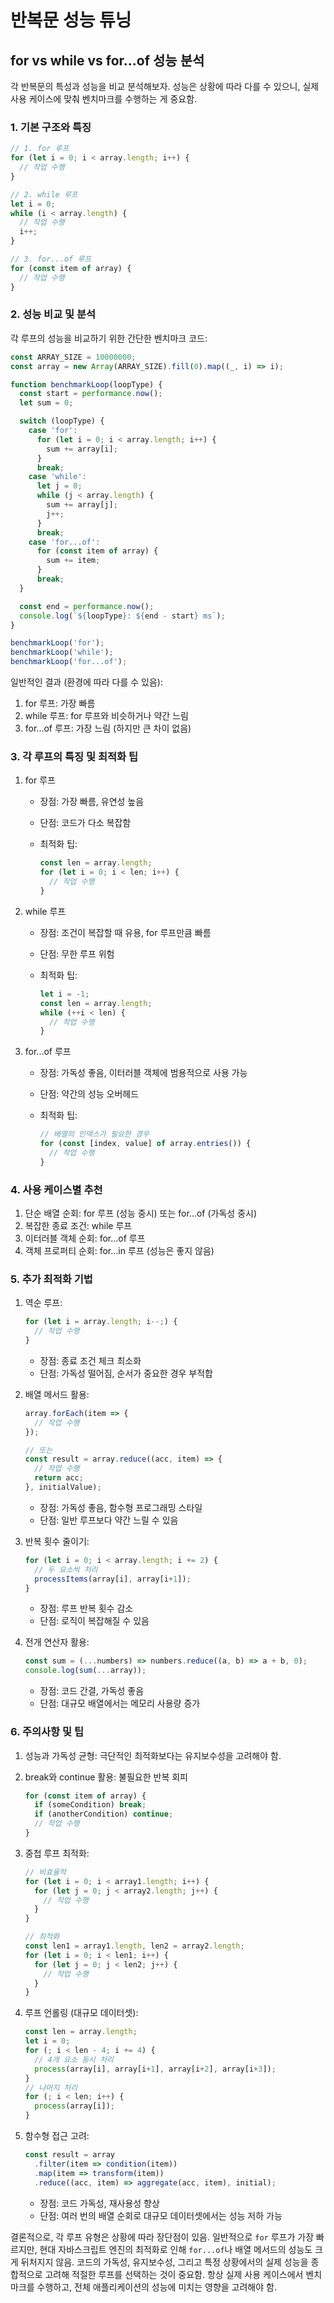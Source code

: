 # 반복문 성능 튜닝

## for vs while vs for...of 성능 분석

각 반복문의 특성과 성능을 비교 분석해보자. 성능은 상황에 따라 다를 수 있으니, 실제 사용 케이스에 맞춰 벤치마크를 수행하는 게 중요함.

### 1. 기본 구조와 특징

```javascript
// 1. for 루프
for (let i = 0; i < array.length; i++) {
  // 작업 수행
}

// 2. while 루프
let i = 0;
while (i < array.length) {
  // 작업 수행
  i++;
}

// 3. for...of 루프
for (const item of array) {
  // 작업 수행
}
```

### 2. 성능 비교 및 분석

각 루프의 성능을 비교하기 위한 간단한 벤치마크 코드:

```javascript
const ARRAY_SIZE = 10000000;
const array = new Array(ARRAY_SIZE).fill(0).map((_, i) => i);

function benchmarkLoop(loopType) {
  const start = performance.now();
  let sum = 0;

  switch (loopType) {
    case 'for':
      for (let i = 0; i < array.length; i++) {
        sum += array[i];
      }
      break;
    case 'while':
      let j = 0;
      while (j < array.length) {
        sum += array[j];
        j++;
      }
      break;
    case 'for...of':
      for (const item of array) {
        sum += item;
      }
      break;
  }

  const end = performance.now();
  console.log(`${loopType}: ${end - start} ms`);
}

benchmarkLoop('for');
benchmarkLoop('while');
benchmarkLoop('for...of');
```

일반적인 결과 (환경에 따라 다를 수 있음):

1. for 루프: 가장 빠름
2. while 루프: for 루프와 비슷하거나 약간 느림
3. for...of 루프: 가장 느림 (하지만 큰 차이 없음)

### 3. 각 루프의 특징 및 최적화 팁

1. for 루프
   - 장점: 가장 빠름, 유연성 높음
   - 단점: 코드가 다소 복잡함
   - 최적화 팁:

     ```javascript
     const len = array.length;
     for (let i = 0; i < len; i++) {
       // 작업 수행
     }
     ```

2. while 루프
   - 장점: 조건이 복잡할 때 유용, for 루프만큼 빠름
   - 단점: 무한 루프 위험
   - 최적화 팁:

     ```javascript
     let i = -1;
     const len = array.length;
     while (++i < len) {
       // 작업 수행
     }
     ```

3. for...of 루프
   - 장점: 가독성 좋음, 이터러블 객체에 범용적으로 사용 가능
   - 단점: 약간의 성능 오버헤드
   - 최적화 팁:

     ```javascript
     // 배열의 인덱스가 필요한 경우
     for (const [index, value] of array.entries()) {
       // 작업 수행
     }
     ```

### 4. 사용 케이스별 추천

1. 단순 배열 순회: for 루프 (성능 중시) 또는 for...of (가독성 중시)
2. 복잡한 종료 조건: while 루프
3. 이터러블 객체 순회: for...of 루프
4. 객체 프로퍼티 순회: for...in 루프 (성능은 좋지 않음)

### 5. 추가 최적화 기법

1. 역순 루프:

   ```javascript
   for (let i = array.length; i--;) {
     // 작업 수행
   }
   ```

   - 장점: 종료 조건 체크 최소화
   - 단점: 가독성 떨어짐, 순서가 중요한 경우 부적합

2. 배열 메서드 활용:

   ```javascript
   array.forEach(item => {
     // 작업 수행
   });
   
   // 또는
   const result = array.reduce((acc, item) => {
     // 작업 수행
     return acc;
   }, initialValue);
   ```

   - 장점: 가독성 좋음, 함수형 프로그래밍 스타일
   - 단점: 일반 루프보다 약간 느릴 수 있음

3. 반복 횟수 줄이기:

   ```javascript
   for (let i = 0; i < array.length; i += 2) {
     // 두 요소씩 처리
     processItems(array[i], array[i+1]);
   }
   ```

   - 장점: 루프 반복 횟수 감소
   - 단점: 로직이 복잡해질 수 있음

4. 전개 연산자 활용:

   ```javascript
   const sum = (...numbers) => numbers.reduce((a, b) => a + b, 0);
   console.log(sum(...array));
   ```

   - 장점: 코드 간결, 가독성 좋음
   - 단점: 대규모 배열에서는 메모리 사용량 증가

### 6. 주의사항 및 팁

1. 성능과 가독성 균형: 극단적인 최적화보다는 유지보수성을 고려해야 함.

2. break와 continue 활용: 불필요한 반복 회피

   ```javascript
   for (const item of array) {
     if (someCondition) break;
     if (anotherCondition) continue;
     // 작업 수행
   }
   ```

3. 중첩 루프 최적화:

   ```javascript
   // 비효율적
   for (let i = 0; i < array1.length; i++) {
     for (let j = 0; j < array2.length; j++) {
       // 작업 수행
     }
   }

   // 최적화
   const len1 = array1.length, len2 = array2.length;
   for (let i = 0; i < len1; i++) {
     for (let j = 0; j < len2; j++) {
       // 작업 수행
     }
   }
   ```

4. 루프 언롤링 (대규모 데이터셋):

   ```javascript
   const len = array.length;
   let i = 0;
   for (; i < len - 4; i += 4) {
     // 4개 요소 동시 처리
     process(array[i], array[i+1], array[i+2], array[i+3]);
   }
   // 나머지 처리
   for (; i < len; i++) {
     process(array[i]);
   }
   ```

5. 함수형 접근 고려:

   ```javascript
   const result = array
     .filter(item => condition(item))
     .map(item => transform(item))
     .reduce((acc, item) => aggregate(acc, item), initial);
   ```

   - 장점: 코드 가독성, 재사용성 향상
   - 단점: 여러 번의 배열 순회로 대규모 데이터셋에서는 성능 저하 가능

결론적으로, 각 루프 유형은 상황에 따라 장단점이 있음. 일반적으로 `for` 루프가 가장 빠르지만, 현대 자바스크립트 엔진의 최적화로 인해 `for...of`나 배열 메서드의 성능도 크게 뒤처지지 않음. 코드의 가독성, 유지보수성, 그리고 특정 상황에서의 실제 성능을 종합적으로 고려해 적절한 루프를 선택하는 것이 중요함. 항상 실제 사용 케이스에서 벤치마크를 수행하고, 전체 애플리케이션의 성능에 미치는 영향을 고려해야 함.
